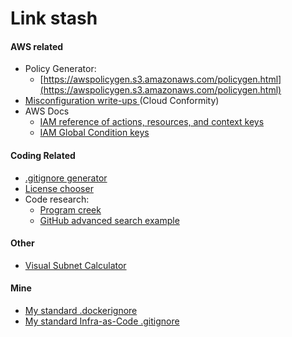 # Link stash

#### AWS related

* Policy Generator:
  * [https://awspolicygen.s3.amazonaws.com/policygen.html](https://awspolicygen.s3.amazonaws.com/policygen.html)
* [Misconfiguration write-ups ](https://www.cloudconformity.com/conformity-rules/)\(Cloud Conformity\)
* AWS Docs
  * [IAM reference of actions, resources, and context keys](https://docs.aws.amazon.com/IAM/latest/UserGuide/reference_policies_actions-resources-contextkeys.html)
  * [IAM Global Condition keys](https://docs.aws.amazon.com/IAM/latest/UserGuide/reference_policies_condition-keys.html)

#### Coding Related

* [.gitignore generator](https://www.gitignore.io%20)
* [License chooser](https://choosealicense.com%20)
* Code research:
  * [Program creek](https://www.programcreek.com)
  * [GitHub advanced search example](https://github.com/search?utf8=%E2%9C%93&q=filename%3A.gitlab-ci.yml+packer&type=)

#### Other

* [Visual Subnet Calculator](http://www.davidc.net/sites/default/subnets/subnets.html)

#### Mine

* [My standard .dockerignore](https://gist.github.com/mamuz/9af8edcc475155b12207cc62202592da)
* [My standard Infra-as-Code .gitignore](https://gist.githubusercontent.com/kmcquade/84592df0786cf755ec8b1b8ea450e044/raw/5ac148e830cbe5cc2df169225e8a2b7f797acbca/.gitignore)



